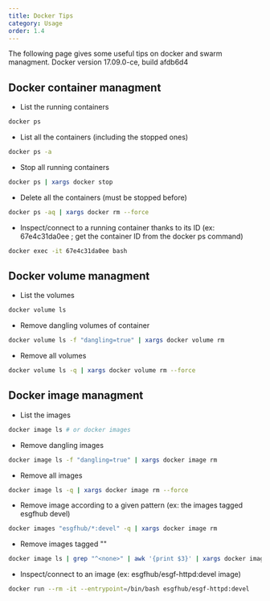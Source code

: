 ```yaml
---
title: Docker Tips
category: Usage
order: 1.4
---
```


The following page gives some useful tips on docker and swarm managment.
Docker version 17.09.0-ce, build afdb6d4

## Docker container managment

* List the running containers
```sh
docker ps
```

* List all the containers (including the stopped ones)
```sh
docker ps -a
```

* Stop all running containers
```sh
docker ps | xargs docker stop
```

* Delete all the containers (must be stopped before)
```sh
docker ps -aq | xargs docker rm --force
```

* Inspect/connect to a running container thanks to its ID (ex: 67e4c31da0ee ; get the container ID from the docker ps command)
```sh
docker exec -it 67e4c31da0ee bash
```

## Docker volume managment

* List the volumes
```sh
docker volume ls
```

* Remove dangling volumes of container
```sh
docker volume ls -f "dangling=true" | xargs docker volume rm 
```

* Remove all volumes
```sh
docker volume ls -q | xargs docker volume rm --force
```

## Docker image managment

* List the images
```sh
docker image ls # or docker images
```

* Remove dangling images
```sh
docker image ls -f "dangling=true" | xargs docker image rm 
```

* Remove all images
```sh
docker image ls -q | xargs docker image rm --force
```

* Remove image according to a given pattern (ex: the images tagged esgfhub devel)
```sh
docker images "esgfhub/*:devel" -q | xargs docker image rm
```

* Remove images tagged "<none>"
```sh
docker image ls | grep "^<none>" | awk '{print $3}' | xargs docker image rm --force
```

* Inspect/connect to an image (ex: esgfhub/esgf-httpd:devel image)
```sh
docker run --rm -it --entrypoint=/bin/bash esgfhub/esgf-httpd:devel
```